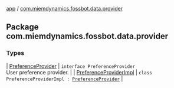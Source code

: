 [app](../index.md) / [com.miemdynamics.fossbot.data.provider](./index.md)

## Package com.miemdynamics.fossbot.data.provider

### Types

| [PreferenceProvider](-preference-provider/index.md) | `interface PreferenceProvider`<br>User preference provider. |
| [PreferenceProviderImpl](-preference-provider-impl/index.md) | `class PreferenceProviderImpl : `[`PreferenceProvider`](-preference-provider/index.md) |

